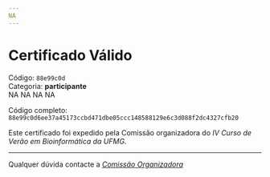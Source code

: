 ```yaml
---
NA
---
```


# Certificado Válido

Código: `88e99c0d`<br>
Categoria: **participante**<br>
NA
NA
NA
NA


Código completo: `88e99c0d6ee37a45173ccbd471dbe05ccc148588129e6c3d088f2dc4327cfb20`


Este certificado foi expedido pela Comissão organizadora do *IV Curso de Verão em Bioinformática da UFMG*.

----

Qualquer dúvida contacte a [_Comissão Organizadora_](<mailto:cursobioinfoufmg@gmail.com$subject=[Certificados]>)

